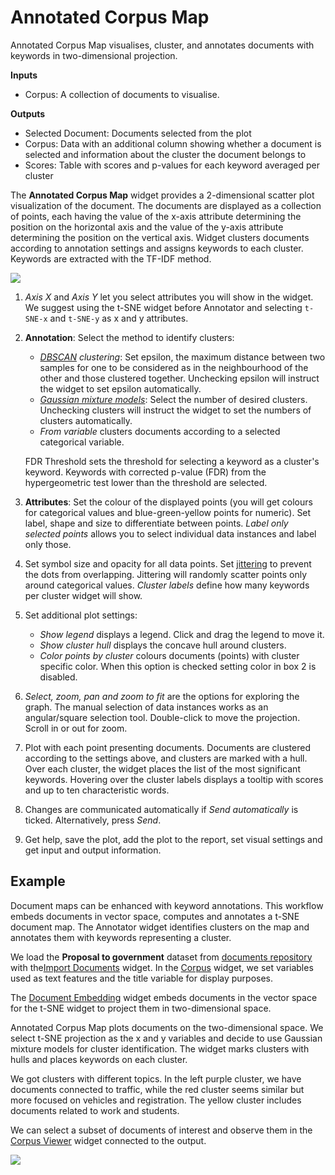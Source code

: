 Annotated Corpus Map
====================

Annotated Corpus Map visualises, cluster, and annotates documents with keywords 
in two-dimensional projection.

**Inputs**

- Corpus: A collection of documents to visualise.

**Outputs**

- Selected Document: Documents selected from the plot
- Corpus: Data with an additional column showing whether a document is selected and information about the cluster the document belongs to
- Scores: Table with scores and p-values for each keyword averaged per cluster

The **Annotated Corpus Map** widget provides a 2-dimensional scatter plot visualization 
of the document. The documents are displayed as a collection of points, each having 
the value of the x-axis attribute determining the position on the horizontal axis 
and the value of the y-axis attribute determining the position on the vertical axis. 
Widget clusters documents according to annotation settings and assigns keywords to 
each cluster. Keywords are extracted with the TF-IDF method.

![](images/Annotator.png)

1. *Axis X* and *Axis Y* let you select attributes you will show in the widget.
   We suggest using the t-SNE widget before Annotator and selecting `t-SNE-x` 
   and `t-SNE-y` as x and y attributes.
2. **Annotation**: Select the method to identify clusters:
   - *[DBSCAN](https://orange3.readthedocs.io/projects/orange-visual-programming/en/latest/widgets/unsupervised/DBSCAN.html) clustering*: 
     Set epsilon, the maximum distance between two samples for one to be considered 
     as in the neighbourhood of the other and those clustered together. Unchecking 
     epsilon will instruct the widget to set epsilon automatically.
   - *[Gaussian mixture models](https://scikit-learn.org/stable/modules/mixture.html#gaussian-mixture)*: 
     Select the number of desired clusters. Unchecking clusters will instruct the widget 
     to set the numbers of clusters automatically.
   - *From variable* clusters documents according to a selected categorical variable.
   
   FDR Threshold sets the threshold for selecting a keyword as a cluster's keyword. 
   Keywords with corrected p-value (FDR) from the hypergeometric test lower than 
   the threshold are selected.
3. **Attributes**: Set the colour of the displayed points (you will get colours 
   for categorical values and blue-green-yellow points for numeric). Set label, 
   shape and size to differentiate between points. *Label only selected points* 
   allows you to select individual data instances and label only those.
4. Set symbol size and opacity for all data points. Set [jittering](https://en.wikipedia.org/wiki/Jitter) 
   to prevent the dots from overlapping. Jittering will randomly scatter points 
   only around categorical values. *Cluster labels* define how many keywords per 
   cluster widget will show.
5. Set additional plot settings:
   - *Show legend* displays a legend. Click and drag the legend to move it.
   - *Show cluster hull* displays the concave hull around clusters.
   - *Color points by cluster* colours documents (points) with cluster specific color. 
     When this option is checked setting color in box 2 is disabled.
6. *Select, zoom, pan and zoom to fit* are the options for exploring the graph. 
   The manual selection of data instances works as an angular/square selection tool. 
   Double-click to move the projection. Scroll in or out for zoom.
7. Plot with each point presenting documents. Documents are clustered according to 
   the settings above, and clusters are marked with a hull. Over each cluster, 
   the widget places the list of the most significant keywords. Hovering over 
   the cluster labels displays a tooltip with scores and up to ten characteristic words.
8. Changes are communicated automatically if *Send automatically* is ticked. 
   Alternatively, press *Send*.
9. Get help, save the plot, add the plot to the report, set visual settings and get input 
   and output information.

Example
-------

Document maps can be enhanced with keyword annotations. This workflow embeds documents 
in vector space, computes and annotates a t-SNE document map. The Annotator widget 
identifies clusters on the map and annotates them with keywords representing a cluster.

We load the **Proposal to government** dataset from 
[documents repository](https://file.biolab.si/text-semantics/data/proposals-to-government-1k/) 
with the[Import Documents](importdocuments.md) widget. In the [Corpus](corpus-widget.md) widget, 
we set variables used as text features and the title variable for display purposes.

The [Document Embedding](documentembedding.md) widget embeds documents in the vector 
space for the t-SNE widget to project them in two-dimensional space. 

Annotated Corpus Map plots documents on the two-dimensional space. 
We select t-SNE projection as the x and y variables and decide to use Gaussian 
mixture models for cluster identification.
The widget marks clusters with hulls and places keywords on each cluster. 

We got clusters with different topics. In the left purple cluster, 
we have documents connected to traffic, while the red cluster seems similar but 
more focused on vehicles and registration. The yellow cluster includes documents 
related to work and students.

We can select a subset of documents of interest and observe them in the 
[Corpus Viewer](corpusviewer.md) widget connected to the output.

![](images/Annotator-Example.png)
